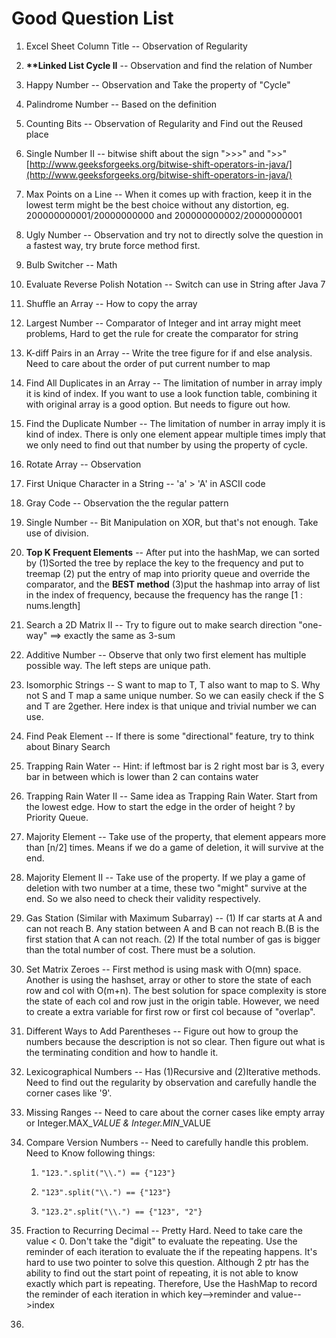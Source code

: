 # Good Question List

1. Excel Sheet Column Title  -- Observation of Regularity

2. **\*\*Linked List Cycle II** -- Observation and find the relation of Number

3. Happy Number -- Observation and Take the property of "Cycle"

4. Palindrome Number -- Based on the definition

5. Counting Bits -- Observation of Regularity and Find out the Reused place

6. Single Number II -- bitwise shift about the sign "&gt;&gt;&gt;" and "&gt;&gt;" [http://www.geeksforgeeks.org/bitwise-shift-operators-in-java/](http://www.geeksforgeeks.org/bitwise-shift-operators-in-java/)

7. Max Points on a Line -- When it comes up with fraction, keep it in the lowest term might be the best choice without any distortion, eg. 200000000001/20000000000   and   200000000002/20000000001

8. Ugly Number -- Observation and try not to directly solve the question in a fastest way, try brute force method first.

9. Bulb Switcher -- Math

10. Evaluate Reverse Polish Notation -- Switch can use in String after Java 7

11. Shuffle an Array -- How to copy the array

12. Largest Number -- Comparator of Integer and int array might meet problems,    Hard to get the rule for create the comparator for string

13. K-diff Pairs in an Array -- Write the tree figure for if and else analysis. Need to care about the order of put current number to map

14. Find All Duplicates in an Array -- The limitation of number in array imply it is kind of index. If you want to use a look function table, combining it with original array is a good option. But needs to figure out how.

15. Find the Duplicate Number -- The limitation of number in array imply it is kind of index. There is only one element appear multiple times imply that we only need to find out that number by using the property of cycle.

16. Rotate Array -- Observation

17. First Unique Character in a String --   'a' &gt; 'A'  in ASCII code

18. Gray Code -- Observation the the regular pattern

19. Single Number -- Bit Manipulation on XOR, but that's not enough. Take use of division.

20. **Top K Frequent Elements** -- After put into the hashMap, we can sorted by \(1\)Sorted the tree by replace the key to the frequency and put to treemap \(2\) put the entry of map into priority queue and override the comparator, and the **BEST method** \(3\)put the hashmap into array of list in the index of frequency, because the frequency has the range \[1 : nums.length\]

21. Search a 2D Matrix II -- Try to figure out to make search direction "one-way" ==&gt; exactly the same as 3-sum

22. Additive Number -- Observe that only two first element has multiple possible way. The left steps are unique path.

23. Isomorphic Strings -- S want to map to T, T also want to map to S. Why not S and T map a same unique number. So we can easily check if the S and T are 2gether. Here index is that unique and trivial number we can use.

24. Find Peak Element -- If there is some "directional" feature, try to think about Binary Search

25. Trapping Rain Water -- Hint: if leftmost bar is 2 right most bar is 3, every bar in between which is lower than 2 can contains water

26. Trapping Rain Water II -- Same idea as Trapping Rain Water. Start from the lowest edge. How to start the edge in the order of height ? by Priority Queue.

27. Majority Element -- Take use of the property, that element appears more than \[n/2\] times. Means if we do a game of deletion, it will survive at the end.

28. Majority Element II -- Take use of the property. If we play a game of deletion with two number at a time, these two "might" survive at the end. So we also need to check their validity respectively.

29. Gas Station \(Similar with Maximum Subarray\) -- \(1\) If car starts at A and can not reach B. Any station between A and B can not reach B.\(B is the first station that A can not reach. \(2\) If the total number of gas is bigger than the total number of cost. There must be a solution.

30. Set Matrix Zeroes -- First method is using mask with O\(mn\) space. Another is using the hashset, array or other to store the state of each row and col with O\(m+n\). The best solution for space complexity is store the state of each col and row just in the origin table.  However, we need to create a extra variable for first row or first col because of "overlap".

31. Different Ways to Add Parentheses -- Figure out how to group the numbers because the description is not so clear. Then figure out what is the terminating condition and how to handle it.

32. Lexicographical Numbers -- Has \(1\)Recursive and \(2\)Iterative methods. Need to find out the regularity by observation and carefully handle the corner cases like '9'.

33. Missing Ranges -- Need to care about the corner cases like empty array or Integer.MAX\__VALUE & Integer.MIN_\_VALUE

34. Compare Version Numbers -- Need to carefully handle this problem. Need to Know following things:

    1. `"123.".split("\\.") == {"123"}`

    2. `"123".split("\\.") == {"123"}`

    3. `"123.2".split("\\.") == {"123", "2"}`

35. Fraction to Recurring Decimal -- Pretty Hard. Need to take care the value &lt; 0. Don't take the "digit" to evaluate the repeating. Use the reminder of each iteration to evaluate the if the repeating happens. It's hard to use two pointer to solve this question. Although 2 ptr has the ability to find out the start point of repeating, it is not able to know exactly which part is repeating. Therefore, Use the HashMap to record the reminder of each iteration in which key--&gt;reminder   and  value--&gt;index

36. 


